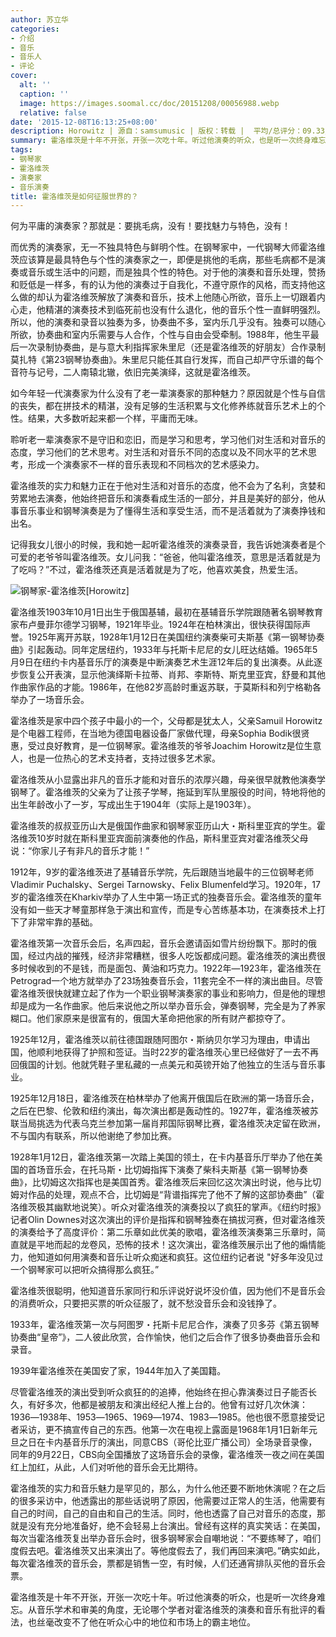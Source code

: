 ```yaml
---
author: 苏立华
categories:
- 介绍
- 音乐
- 音乐人
- 评论
cover:
  alt: ''
  caption: ''
  image: https://images.soomal.cc/doc/20151208/00056988.webp
  relative: false
date: '2015-12-08T16:13:25+08:00'
description: Horowitz | 源自：samsumusic | 版权：转载 |  平均/总评分：09.33/84
summary: 霍洛维茨是十年不开张，开张一次吃十年。听过他演奏的听众，也是听一次终身难忘。从音乐学术和审美的角度，无论哪个学者对霍洛维茨的演奏和音乐有批评的看法，也丝毫改变不了他在听众心中的地位和市场上的霸主地位……
tags:
- 钢琴家
- 霍洛维茨
- 演奏家
- 音乐演奏
title: 霍洛维茨是如何征服世界的？
---
```


何为平庸的演奏家？那就是：要挑毛病，没有！要找魅力与特色，没有！

而优秀的演奏家，无一不独具特色与鲜明个性。在钢琴家中，一代钢琴大师霍洛维茨应该算是最具特色与个性的演奏家之一，即便是挑他的毛病，那些毛病都不是演奏或音乐或生活中的问题，而是独具个性的特色。对于他的演奏和音乐处理，赞扬和贬低是一样多，有的认为他的演奏过于自我化，不遵守原作的风格，而支持他这么做的却认为霍洛维茨解放了演奏和音乐，技术上他随心所欲，音乐上一切跟着内心走，他精湛的演奏技术到临死前也没有什么退化，他的音乐个性一直鲜明强烈。所以，他的演奏和录音以独奏为多，协奏曲不多，室内乐几乎没有。独奏可以随心所欲，协奏曲和室内乐需要与人合作，个性与自由会受牵制。1988年，他生平最后一次录制协奏曲，是与意大利指挥家朱里尼（还是霍洛维茨的好朋友）合作录制莫扎特《第23钢琴协奏曲》。朱里尼只能任其自行发挥，而自己却严守乐谱的每个音符与记号，二人南辕北辙，依旧完美演绎，这就是霍洛维茨。

如今年轻一代演奏家为什么没有了老一辈演奏家的那种魅力？原因就是个性与自信的丧失，都在拼技术的精湛，没有足够的生活积累与文化修养练就音乐艺术上的个性。结果，大多数听起来都一个样，平庸而无味。

聆听老一辈演奏家不是守旧和恋旧，而是学习和思考，学习他们对生活和对音乐的态度，学习他们的艺术思考。对生活和对音乐不同的态度以及不同水平的艺术思考，形成一个演奏家不一样的音乐表现和不同档次的艺术感染力。

霍洛维茨的实力和魅力正在于他对生活和对音乐的态度，他不会为了名利，贪婪和劳累地去演奏，他始终把音乐和演奏看成生活的一部分，并且是美好的部分，他从事音乐事业和钢琴演奏是为了懂得生活和享受生活，而不是活着就为了演奏挣钱和出名。

记得我女儿很小的时候，我和她一起听霍洛维茨的演奏录音，我告诉她演奏者是个可爱的老爷爷叫霍洛维茨。女儿问我：“爸爸，他叫霍洛维茨，意思是活着就是为了吃吗？”不过，霍洛维茨还真是活着就是为了吃，他喜欢美食，热爱生活。

![钢琴家-霍洛维茨[Horowitz]](https://images.soomal.cc/doc/20151208/00056988.webp)





霍洛维茨1903年10月1日出生于俄国基辅，最初在基辅音乐学院跟随著名钢琴教育家布卢曼菲尔德学习钢琴，1921年毕业。1924年在柏林演出，很快获得国际声誉。1925年离开苏联，1928年1月12日在美国纽约演奏柴可夫斯基《第一钢琴协奏曲》引起轰动。同年定居纽约，1933年与托斯卡尼尼的女儿旺达结婚。1965年5月9日在纽约卡内基音乐厅的演奏是中断演奏艺术生涯12年后的复出演奏。从此逐步恢复公开表演，显示他演绎斯卡拉蒂、肖邦、李斯特、斯克里亚宾，舒曼和其他作曲家作品的才能。1986年，在他82岁高龄时重返苏联，于莫斯科和列宁格勒各举办了一场音乐会。

霍洛维茨是家中四个孩子中最小的一个，父母都是犹太人，父亲Samuil Horowitz是个电器工程师，在当地为德国电器设备厂家做代理，母亲Sophia Bodik很贤惠，受过良好教育，是一位钢琴家。霍洛维茨的爷爷Joachim Horowitz是位生意人，也是一位热心的艺术支持者，支持过很多艺术家。

霍洛维茨从小显露出非凡的音乐才能和对音乐的浓厚兴趣，母亲很早就教他演奏学钢琴了。霍洛维茨的父亲为了让孩子学琴，拖延到军队里服役的时间，特地将他的出生年龄改小了一岁，写成出生于1904年（实际上是1903年）。

霍洛维茨的叔叔亚历山大是俄国作曲家和钢琴家亚历山大・斯科里亚宾的学生。霍洛维茨10岁时就在斯科里亚宾面前演奏他的作品，斯科里亚宾对霍洛维茨父母说：“你家儿子有非凡的音乐才能！”

1912年，9岁的霍洛维茨进了基辅音乐学院，先后跟随当地最牛的三位钢琴老师Vladimir Puchalsky、Sergei Tarnowsky、Felix Blumenfeld学习。1920年，17岁的霍洛维茨在Kharkiv举办了人生中第一场正式的独奏音乐会。霍洛维茨的童年没有如一些天才琴童那样急于演出和宣传，而是专心苦练基本功，在演奏技术上打下了非常牢靠的基础。

霍洛维茨第一次音乐会后，名声四起，音乐会邀请函如雪片纷纷飘下。那时的俄国，经过内战的摧残，经济非常糟糕，很多人吃饭都成问题。霍洛维茨的演出费很多时候收到的不是钱，而是面包、黄油和巧克力。1922年―1923年，霍洛维茨在Petrograd一个地方就举办了23场独奏音乐会，11套完全不一样的演出曲目。尽管霍洛维茨很快就建立起了作为一个职业钢琴演奏家的事业和影响力，但是他的理想却是成为一名作曲家。他后来说他之所以举办音乐会，弹奏钢琴，完全是为了养家糊口。他们家原来是很富有的，俄国大革命把他家的所有财产都掠夺了。

1925年12月，霍洛维茨以前往德国跟随阿图尔・斯纳贝尔学习为理由，申请出国，他顺利地获得了护照和签证。当时22岁的霍洛维茨心里已经做好了一去不再回俄国的计划。他就凭鞋子里私藏的一点美元和英镑开始了他独立的生活与音乐事业。

1925年12月18日，霍洛维茨在柏林举办了他离开俄国后在欧洲的第一场音乐会，之后在巴黎、伦敦和纽约演出，每次演出都是轰动性的。1927年，霍洛维茨被苏联当局挑选为代表乌克兰参加第一届肖邦国际钢琴比赛，霍洛维茨决定留在欧洲，不与国内有联系，所以他谢绝了参加比赛。

1928年1月12日，霍洛维茨第一次踏上美国的领土，在卡内基音乐厅举办了他在美国的首场音乐会，在托马斯・比切姆指挥下演奏了柴科夫斯基《第一钢琴协奏曲》，比切姆这次指挥也是美国首秀。霍洛维茨后来回忆这次演出时说，他与比切姆对作品的处理，观点不合，比切姆是“背谱指挥完了他不了解的这部协奏曲”（霍洛维茨极其幽默地说笑）。听众对霍洛维茨的演奏投以了疯狂的掌声。《纽约时报》记者Olin Downes对这次演出的评价是指挥和钢琴独奏在搞拔河赛，但对霍洛维茨的演奏给予了高度评价：第二乐章如此优美的歌唱，霍洛维茨演奏第三乐章时，简直就是平地而起的龙卷风，恐怖的技术！这次演出，霍洛维茨展示出了他的煽情能力，他知道如何用演奏和音乐让听众痴迷和疯狂。这位纽约记者说 "好多年没见过一个钢琴家可以把听众搞得那么疯狂。”

霍洛维茨很聪明，他知道音乐家同行和乐评说好说坏没价值，因为他们不是音乐会的消费听众，只要把买票的听众征服了，就不愁没音乐会和没钱挣了。

1933年，霍洛维茨第一次与阿图罗・托斯卡尼尼合作，演奏了贝多芬《第五钢琴协奏曲“皇帝”》，二人彼此欣赏，合作愉快，他们之后合作了很多协奏曲音乐会和录音。

1939年霍洛维茨在美国安了家，1944年加入了美国籍。

尽管霍洛维茨的演出受到听众疯狂的的追捧，他始终在担心靠演奏过日子能否长久，有好多次，他都是被朋友和演出经纪人推上台的。他曾有过好几次休演：1936―1938年、1953―1965、1969―1974、1983―1985。他也很不愿意接受记者采访，更不搞宣传自己的东西。他第一次在电视上露面是1968年1月1日新年元旦之日在卡内基音乐厅的演出，同意CBS（哥伦比亚广播公司）全场录音录像，同年的9月22日，CBS向全国播放了这场音乐会的录像，霍洛维茨一夜之间在美国红上加红，从此，人们对听他的音乐会无比期待。

霍洛维茨的实力和音乐魅力是罕见的，那么，为什么他还要不断地休演呢？在之后的很多采访中，他透露出的那些话说明了原因，他需要过正常人的生活，他需要有自己的时间，自己的自由和自己的生活。同时，他也透露了自己对音乐的态度，那就是没有充分地准备好，绝不会轻易上台演出。曾经有这样的真实笑话：在美国，每次当霍洛维茨复出举办音乐会时，很多钢琴家会自嘲地说：“不要练琴了，咱们度假去吧。霍洛维茨又出来演出了。等他度假去了，我们再回来演吧。”确实如此，每次霍洛维茨的音乐会，票都是销售一空，有时候，人们还通宵排队买他的音乐会票。

霍洛维茨是十年不开张，开张一次吃十年。听过他演奏的听众，也是听一次终身难忘。从音乐学术和审美的角度，无论哪个学者对霍洛维茨的演奏和音乐有批评的看法，也丝毫改变不了他在听众心中的地位和市场上的霸主地位。